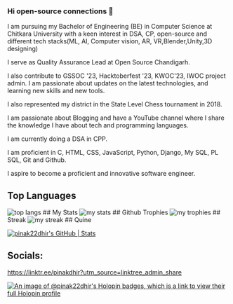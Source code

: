 ### Hi open-source connections 👋
I am pursuing my Bachelor of 
Engineering (BE) in Computer Science at Chitkara University with a keen interest in DSA, CP, open-source and different tech stacks(ML, AI, Computer vision, AR, VR,Blender,Unity,3D designing)

I serve as Quality Assurance Lead at Open Source Chandigarh.

I also contribute to GSSOC '23, 
Hacktoberfest '23, KWOC'23, IWOC project admin.
I am passionate about updates on the latest technologies, and learning new skills and new tools.

I also represented my district in the State Level Chess tournament in 2018.

I am passionate about Blogging and have a YouTube channel where I share the knowledge I have about tech and programming languages.

I am currently doing a DSA in CPP. 

I am proficient in C, HTML,  CSS, JavaScript, Python, Django, My SQL, PL SQL, Git and Github.

I aspire to become a proficient and innovative software engineer.
## Top Languages
<img alt="top langs" src="https://github-readme-stats.vercel.app/api/top-langs/?username=pinak22dhir&layout=compact"/>
## My Stats
<img alt="my stats" src="https://github-readme-stats.vercel.app/api?username=pinak22dhir"/>
## Github Trophies
<img alt="my trophies" src="https://github-trophies.vercel.app/?username=pinak22dhir"/>
## Streak
<img alt="my streak" src="https://streak-stats.demolab.com/?user=pinak22dhir"/>
## Quine

[![pinak22dhir's GitHub | Stats](https://stats.quine.sh/pinak22dhir/github?theme=dark)](https://quine.sh?utm_source=widgets&utm_campaign=pinak22dhir)

## Socials:
https://linktr.ee/pinakdhir?utm_source=linktree_admin_share

<!--
**pinak22dhir/pinak22dhir** is a ✨ _special_ ✨ repository because its `README.md` (this file) appears on your GitHub profile.

Here are some ideas to get you started:

- 🔭 I’m currently working on ...
- 🌱 I’m currently learning ...
- 👯 I’m looking to collaborate on ...
- 🤔 I’m looking for help with ...
- 💬 Ask me about ...
- 📫 How to reach me: ...
- 😄 Pronouns: ...
- ⚡ Fun fact: ...
-->

[![An image of @pinak22dhir's Holopin badges, which is a link to view their full Holopin profile](https://holopin.me/pinak22dhir)](https://holopin.io/@pinak22dhir)
